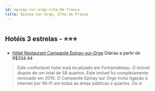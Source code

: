 ```yaml
---
id: epinay-sur-orge-ilha-de-franca
title: Epinay-Sur-Orge, Ilha de França
---
```


<center><img src="http://photos.hotelbeds.com/giata/32/328314/328314a_hb_a_001.jpg" alt="" /></center>


## Hotéis 3 estrelas - ⭐️⭐️⭐️

-    [Hôtel Restaurant Campanile Epinay-sur-Orge](https://www.hurb.com/hoteis/epinay-sur-orge/hotel-restaurant-campanile-epinay-sur-orge-JNP-JP161805?cmp=18055) Diárias a partir de R$334.44
   > Este confortável hotel está localizado em Fontainebleau. O imóvel dispõe de um total de 58 quartos. Este imóvel foi completamente renovado em 2010. O Campanile Epinay sur Orge inclui ligação à internet por Wi-Fi em todas as áreas públicas e quartos. Os vi
